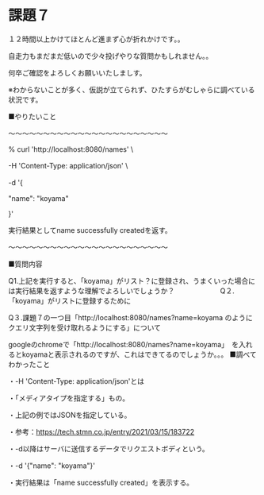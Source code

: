 # 課題７ 

１２時間以上かけてほとんど進まず心が折れかけです。。

自走力もまだまだ低いので少々投げやりな質問かもしれません。。

何卒ご確認をよろしくお願いいたしましす。

※わからないことが多く、仮説が立てられず、ひたすらがむしゃらに調べている状況です。

■やりたいこと

〜〜〜〜〜〜〜〜〜〜〜〜〜〜〜〜〜〜〜〜〜〜〜

% curl 'http://localhost:8080/names' \

-H 'Content-Type: application/json' \　　　　　　

-d '{　　　　　　　　　　　　　　　

"name": "koyama"

}'

実行結果としてname successfully createdを返す。

〜〜〜〜〜〜〜〜〜〜〜〜〜〜〜〜〜〜〜〜〜〜〜


■質問内容

Q1.上記を実行すると、「koyama」がリスト？に登録され、うまくいった場合には実行結果を返すような理解でよろしいでしょうか？
　　　　　　
Q２.「koyama」がリストに登録するために

Q３.課題７の一つ目「http://localhost:8080/names?name=koyama のようにクエリ文字列を受け取れるようにする」について

   googleのchromeで「http://localhost:8080/names?name=koyama」　を入れるとkoyamaと表示されるのですが、これはできてるのでしょうか。。。
■調べてわかったこと

・-H 'Content-Type: application/json'とは

・「メディアタイプを指定する」もの。

・上記の例ではJSONを指定している。

・参考：https://tech.stmn.co.jp/entry/2021/03/15/183722

・-d以降はサーバに送信するデータでリクエストボディという。

・-d '{"name": "koyama"}'

・実行結果は「name successfully created」を表示する。
